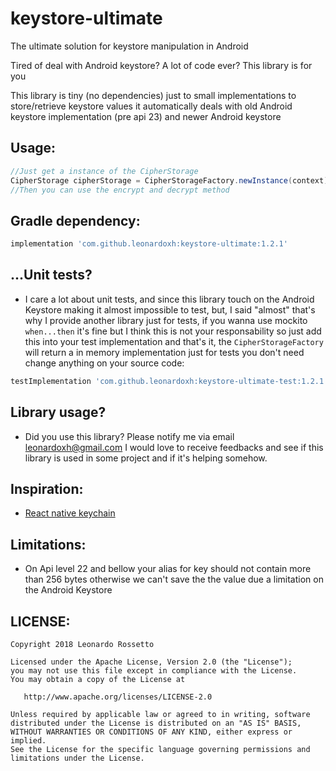 # keystore-ultimate
The ultimate solution for keystore manipulation in Android

Tired of deal with Android keystore? A lot of code ever? This library is for you

This library is tiny (no dependencies) just to small implementations to store/retrieve keystore values
it automatically deals with old Android keystore implementation (pre api 23) and newer Android keystore

Usage:
---
```java
//Just get a instance of the CipherStorage
CipherStorage cipherStorage = CipherStorageFactory.newInstance(context);
//Then you can use the encrypt and decrypt method
```

Gradle dependency:
---
```groovy
implementation 'com.github.leonardoxh:keystore-ultimate:1.2.1'
```

...Unit tests?
---
* I care a lot about unit tests, and since this library touch on the Android Keystore
making it almost impossible to test, but, I said "almost" that's why I provide another library
just for tests, if you wanna use mockito `when...then` it's fine but I think this is not 
your responsability so just add this into your test implementation and that's it, the 
`CipherStorageFactory` will return a in memory implementation just for tests you don't need change
anything on your source code:
```groovy
testImplementation 'com.github.leonardoxh:keystore-ultimate-test:1.2.1'
```

Library usage?
---
* Did you use this library? Please notify me via email leonardoxh@gmail.com I would love to receive feedbacks and see if this library is used in some project and if it's helping somehow.

Inspiration:
---
* [React native keychain](https://github.com/oblador/react-native-keychain)

Limitations:
---
* On Api level 22 and bellow your alias for key should not contain more than 256 bytes otherwise we can't save
the the value due a limitation on the Android Keystore

LICENSE:
---
```
Copyright 2018 Leonardo Rossetto

Licensed under the Apache License, Version 2.0 (the "License");
you may not use this file except in compliance with the License.
You may obtain a copy of the License at

   http://www.apache.org/licenses/LICENSE-2.0

Unless required by applicable law or agreed to in writing, software
distributed under the License is distributed on an "AS IS" BASIS,
WITHOUT WARRANTIES OR CONDITIONS OF ANY KIND, either express or implied.
See the License for the specific language governing permissions and
limitations under the License.
```
